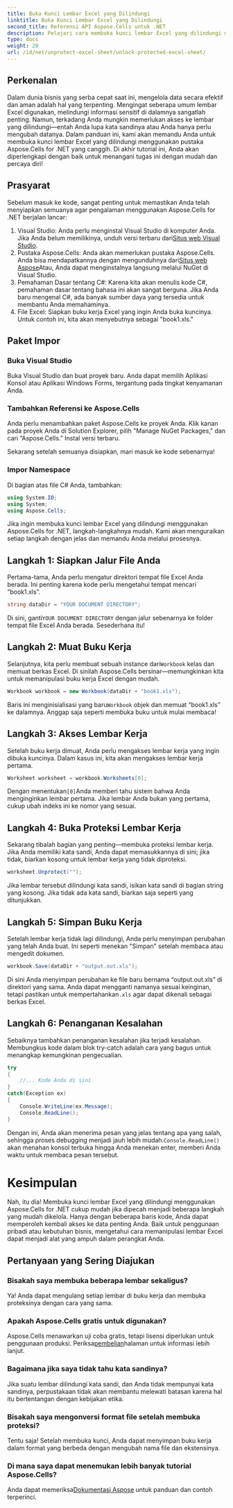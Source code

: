 ```yaml
---
title: Buka Kunci Lembar Excel yang Dilindungi
linktitle: Buka Kunci Lembar Excel yang Dilindungi
second_title: Referensi API Aspose.Cells untuk .NET
description: Pelajari cara membuka kunci lembar Excel yang dilindungi menggunakan Aspose.Cells untuk .NET dalam tutorial langkah demi langkah yang mudah dipahami bagi pemula ini.
type: docs
weight: 20
url: /id/net/unprotect-excel-sheet/unlock-protected-excel-sheet/
---
```

## Perkenalan

Dalam dunia bisnis yang serba cepat saat ini, mengelola data secara efektif dan aman adalah hal yang terpenting. Mengingat seberapa umum lembar Excel digunakan, melindungi informasi sensitif di dalamnya sangatlah penting. Namun, terkadang Anda mungkin memerlukan akses ke lembar yang dilindungi—entah Anda lupa kata sandinya atau Anda hanya perlu mengubah datanya. Dalam panduan ini, kami akan memandu Anda untuk membuka kunci lembar Excel yang dilindungi menggunakan pustaka Aspose.Cells for .NET yang canggih. Di akhir tutorial ini, Anda akan diperlengkapi dengan baik untuk menangani tugas ini dengan mudah dan percaya diri!

## Prasyarat

Sebelum masuk ke kode, sangat penting untuk memastikan Anda telah menyiapkan semuanya agar pengalaman menggunakan Aspose.Cells for .NET berjalan lancar:

1.  Visual Studio: Anda perlu menginstal Visual Studio di komputer Anda. Jika Anda belum memilikinya, unduh versi terbaru dari[Situs web Visual Studio](https://visualstudio.microsoft.com/downloads/).
2.  Pustaka Aspose.Cells: Anda akan memerlukan pustaka Aspose.Cells. Anda bisa mendapatkannya dengan mengunduhnya dari[Situs web Aspose](https://releases.aspose.com/cells/net/)Atau, Anda dapat menginstalnya langsung melalui NuGet di Visual Studio.
3. Pemahaman Dasar tentang C#: Karena kita akan menulis kode C#, pemahaman dasar tentang bahasa ini akan sangat berguna. Jika Anda baru mengenal C#, ada banyak sumber daya yang tersedia untuk membantu Anda memahaminya.
4. File Excel: Siapkan buku kerja Excel yang ingin Anda buka kuncinya. Untuk contoh ini, kita akan menyebutnya sebagai "book1.xls."

## Paket Impor

### Buka Visual Studio

Buka Visual Studio dan buat proyek baru. Anda dapat memilih Aplikasi Konsol atau Aplikasi Windows Forms, tergantung pada tingkat kenyamanan Anda.

### Tambahkan Referensi ke Aspose.Cells

Anda perlu menambahkan paket Aspose.Cells ke proyek Anda. Klik kanan pada proyek Anda di Solution Explorer, pilih "Manage NuGet Packages," dan cari “Aspose.Cells.” Instal versi terbaru.

Sekarang setelah semuanya disiapkan, mari masuk ke kode sebenarnya!

### Impor Namespace

Di bagian atas file C# Anda, tambahkan:

```csharp
using System.IO;
using System;
using Aspose.Cells;
```

Jika ingin membuka kunci lembar Excel yang dilindungi menggunakan Aspose.Cells for .NET, langkah-langkahnya mudah. Kami akan menguraikan setiap langkah dengan jelas dan memandu Anda melalui prosesnya.

## Langkah 1: Siapkan Jalur File Anda

Pertama-tama, Anda perlu mengatur direktori tempat file Excel Anda berada. Ini penting karena kode perlu mengetahui tempat mencari “book1.xls”.

```csharp
string dataDir = "YOUR DOCUMENT DIRECTORY";
```
 Di sini, ganti`YOUR DOCUMENT DIRECTORY` dengan jalur sebenarnya ke folder tempat file Excel Anda berada. Sesederhana itu!

## Langkah 2: Muat Buku Kerja

 Selanjutnya, kita perlu membuat sebuah instance dari`Workbook` kelas dan memuat berkas Excel. Di sinilah Aspose.Cells bersinar—memungkinkan kita untuk memanipulasi buku kerja Excel dengan mudah.

```csharp
Workbook workbook = new Workbook(dataDir + "book1.xls");
```
 Baris ini menginisialisasi yang baru`Workbook` objek dan memuat “book1.xls” ke dalamnya. Anggap saja seperti membuka buku untuk mulai membaca!

## Langkah 3: Akses Lembar Kerja

Setelah buku kerja dimuat, Anda perlu mengakses lembar kerja yang ingin dibuka kuncinya. Dalam kasus ini, kita akan mengakses lembar kerja pertama.

```csharp
Worksheet worksheet = workbook.Worksheets[0];
```
 Dengan menentukan`[0]`Anda memberi tahu sistem bahwa Anda menginginkan lembar pertama. Jika lembar Anda bukan yang pertama, cukup ubah indeks ini ke nomor yang sesuai.

## Langkah 4: Buka Proteksi Lembar Kerja

Sekarang tibalah bagian yang penting—membuka proteksi lembar kerja. Jika Anda memiliki kata sandi, Anda dapat memasukkannya di sini; jika tidak, biarkan kosong untuk lembar kerja yang tidak diproteksi.

```csharp
worksheet.Unprotect("");
```
Jika lembar tersebut dilindungi kata sandi, isikan kata sandi di bagian string yang kosong. Jika tidak ada kata sandi, biarkan saja seperti yang ditunjukkan.

## Langkah 5: Simpan Buku Kerja

Setelah lembar kerja tidak lagi dilindungi, Anda perlu menyimpan perubahan yang telah Anda buat. Ini seperti menekan "Simpan" setelah membaca atau mengedit dokumen.

```csharp
workbook.Save(dataDir + "output.out.xls");
```
 Di sini Anda menyimpan perubahan ke file baru bernama “output.out.xls” di direktori yang sama. Anda dapat mengganti namanya sesuai keinginan, tetapi pastikan untuk mempertahankan`.xls` agar dapat dikenali sebagai berkas Excel.

## Langkah 6: Penanganan Kesalahan

Sebaiknya tambahkan penanganan kesalahan jika terjadi kesalahan. Membungkus kode dalam blok try-catch adalah cara yang bagus untuk menangkap kemungkinan pengecualian.

```csharp
try
{
    //... Kode Anda di sini
}
catch(Exception ex)
{
    Console.WriteLine(ex.Message);
    Console.ReadLine();
}
```
 Dengan ini, Anda akan menerima pesan yang jelas tentang apa yang salah, sehingga proses debugging menjadi jauh lebih mudah.`Console.ReadLine()` akan menahan konsol terbuka hingga Anda menekan enter, memberi Anda waktu untuk membaca pesan tersebut.

# Kesimpulan

Nah, itu dia! Membuka kunci lembar Excel yang dilindungi menggunakan Aspose.Cells for .NET cukup mudah jika dipecah menjadi beberapa langkah yang mudah dikelola. Hanya dengan beberapa baris kode, Anda dapat memperoleh kembali akses ke data penting Anda. Baik untuk penggunaan pribadi atau kebutuhan bisnis, mengetahui cara memanipulasi lembar Excel dapat menjadi alat yang ampuh dalam perangkat Anda. 

## Pertanyaan yang Sering Diajukan

### Bisakah saya membuka beberapa lembar sekaligus?
Ya! Anda dapat mengulang setiap lembar di buku kerja dan membuka proteksinya dengan cara yang sama.

### Apakah Aspose.Cells gratis untuk digunakan?
 Aspose.Cells menawarkan uji coba gratis, tetapi lisensi diperlukan untuk penggunaan produksi. Periksa[pembelian](https://purchase.aspose.com/buy)halaman untuk informasi lebih lanjut.

### Bagaimana jika saya tidak tahu kata sandinya?
Jika suatu lembar dilindungi kata sandi, dan Anda tidak mempunyai kata sandinya, perpustakaan tidak akan membantu melewati batasan karena hal itu bertentangan dengan kebijakan etika.

### Bisakah saya mengonversi format file setelah membuka proteksi?
Tentu saja! Setelah membuka kunci, Anda dapat menyimpan buku kerja dalam format yang berbeda dengan mengubah nama file dan ekstensinya.

### Di mana saya dapat menemukan lebih banyak tutorial Aspose.Cells?
 Anda dapat memeriksa[Dokumentasi Aspose](https://reference.aspose.com/cells/net/) untuk panduan dan contoh terperinci.